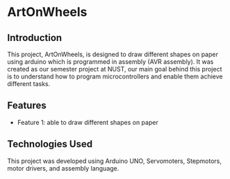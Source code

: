# ArtOnWheels

## Introduction

This project, ArtOnWheels, is designed to draw different shapes on paper using arduino which is programmed in assembly (AVR assembly). It was created as our semester project at NUST, our main goal behind this project is to understand how to program microcontrollers and enable them achieve different tasks.

## Features

- Feature 1: able to draw different shapes on paper

## Technologies Used

This project was developed using Arduino UNO, Servomoters, Stepmotors, motor drivers, and assembly language.
